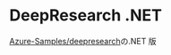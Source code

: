 # DeepResearch .NET

[Azure-Samples/deepresearch](https://github.com/Azure-Samples/deepresearch)の.NET 版
